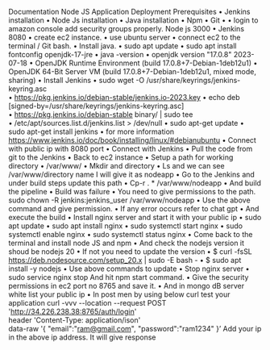 Documentation
Node JS Application Deployment
Prerequisites
• Jenkins installation
• Node Js installation
• Java installation
• Npm
• Git
•
• login to amazon console add security groups properly. Node js 3000
• Jenkins 8080
• create ec2 instance.
• use ubuntu server
• connect ec2 to the terminal / Git bash.
• Install java.
• sudo apt update
• sudo apt install fontconfig openjdk-17-jre
• java -version
• openjdk version "17.0.8" 2023-07-18
• OpenJDK Runtime Environment (build 17.0.8+7-Debian-1deb12u1)
• OpenJDK 64-Bit Server VM (build 17.0.8+7-Debian-1deb12u1, mixed mode, sharing)
• Install Jenkins
• sudo	wget	-O /usr/share/keyrings/jenkins-keyring.asc	\
• 		https://pkg.jenkins.io/debian-stable/jenkins.io-2023.key
• echo	deb	[signed-by=/usr/share/keyrings/jenkins-keyring.asc]	\
• 		https://pkg.jenkins.io/debian-stable	binary/	|	sudo	tee \
• 		/etc/apt/sources.list.d/jenkins.list	> /dev/null
• sudo	apt-get	update
• sudo	apt-get	install	jenkins
•
for more information
https://www.jenkins.io/doc/book/installing/linux/#debianubuntu
• Connect with public ip with 8080 port
• Connect with Jenkins
• Pull the code from git to the Jenkins
• Back to ec2 instance
• Setup a path for working directory
• /var/www/
• Mkdir and directory
• Ls and we can see /var/www/directory name I will give it as nodeapp
• Go to the Jenkins and under build steps update this path
• Cp-r . * /var/www/nodeapp
• And build the pipeline
• Build was failure
• You need to give permissions to the path. sudo chown -R jenkins:jenkins_user
/var/www/nodeapp
• Use the above command and give permission.
• If any error occurs refer to chat gpt
• And execute the build
• Install nginx server and start it with your public ip
• sudo apt update
• sudo apt install nginx
• sudo systemctl start nginx
• sudo systemctl enable nginx
• sudo systemctl status nginx
• Come back to the terminal and install node JS and npm
• And check the nodejs version it shoud be nodejs 20
• If not you need to update the version
• $ curl -fsSL https://deb.nodesource.com/setup_20.x | sudo -E bash -
• $ sudo apt install -y nodejs
• Use above commands to update
• Stop nginx server
• sudo service nginx stop
And hit npm start command.
• Give the security permissions in ec2 port no 8765 and save it.
• And in mongo dB server white list your public ip
• In post men by using below curl test your application
curl -vvv --location --request POST 'http://34.226.238.38:8765/auth/login' \
header 'Content-Type: application/ison' \
data-raw '{ "email":"ram@gmail.com", "password":"ram1234"
}’
Add your ip in the above ip address.
It will give response
